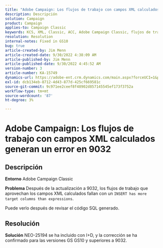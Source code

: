 ```yaml
---
title: "Adobe Campaign: Los flujos de trabajo con campos XML calculados generan un error en 9032"
description: Descripción
solution: Campaign
product: Campaign
applies-to: Campaign Classic
keywords: KCS, XML, Classic, ACC, Adobe Campaign Classic, flujos de trabajo, campos XML calculados, error, 9032
resolution: Resolution
internal-notes: Fixed in GS10
bug: true
article-created-by: Jim Menn
article-created-date: 9/30/2022 4:38:09 AM
article-published-by: Jim Menn
article-published-date: 9/30/2022 4:45:52 AM
version-number: 3
article-number: KA-15749
dynamics-url: https://adobe-ent.crm.dynamics.com/main.aspx?forceUCI=1&pagetype=entityrecord&etn=knowledgearticle&id=26d44eae-7940-ed11-9db1-0022480866ad
exl-id: dcb134eb-8712-4d43-877d-425cf669581c
source-git-commit: 9c971ee2ceef8f48902d857145545ef173f3752a
workflow-type: tm+mt
source-wordcount: '87'
ht-degree: 3%

---
```


# Adobe Campaign: Los flujos de trabajo con campos XML calculados generan un error en 9032

## Descripción


<b>Entorno</b>
Adobe Campaign Classic

<b>Problema</b>
Después de la actualización a 9032, los flujos de trabajo que aprovechan los campos XML calculados fallan con un `INSERT has more target columns than expressions`.

Puede verlo después de revisar el código SQL generado.




## Resolución


<b>Solución</b>
NEO-25194 se ha incluido con I+D, y la corrección se ha confirmado para las versiones GS GS10 y superiores a 9032.
